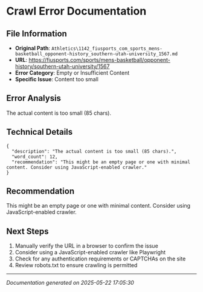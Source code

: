 # Crawl Error Documentation

## File Information
- **Original Path**: `Athletics\1142_fiusports_com_sports_mens-basketball_opponent-history_southern-utah-university_1567.md`
- **URL**: https://fiusports.com/sports/mens-basketball/opponent-history/southern-utah-university/1567
- **Error Category**: Empty or Insufficient Content
- **Specific Issue**: Content too small

## Error Analysis
The actual content is too small (85 chars).

## Technical Details
```
{
  "description": "The actual content is too small (85 chars).",
  "word_count": 12,
  "recommendation": "This might be an empty page or one with minimal content. Consider using JavaScript-enabled crawler."
}
```

## Recommendation
This might be an empty page or one with minimal content. Consider using JavaScript-enabled crawler.

## Next Steps
1. Manually verify the URL in a browser to confirm the issue
2. Consider using a JavaScript-enabled crawler like Playwright
3. Check for any authentication requirements or CAPTCHAs on the site
4. Review robots.txt to ensure crawling is permitted

---
*Documentation generated on 2025-05-22 17:05:30*
